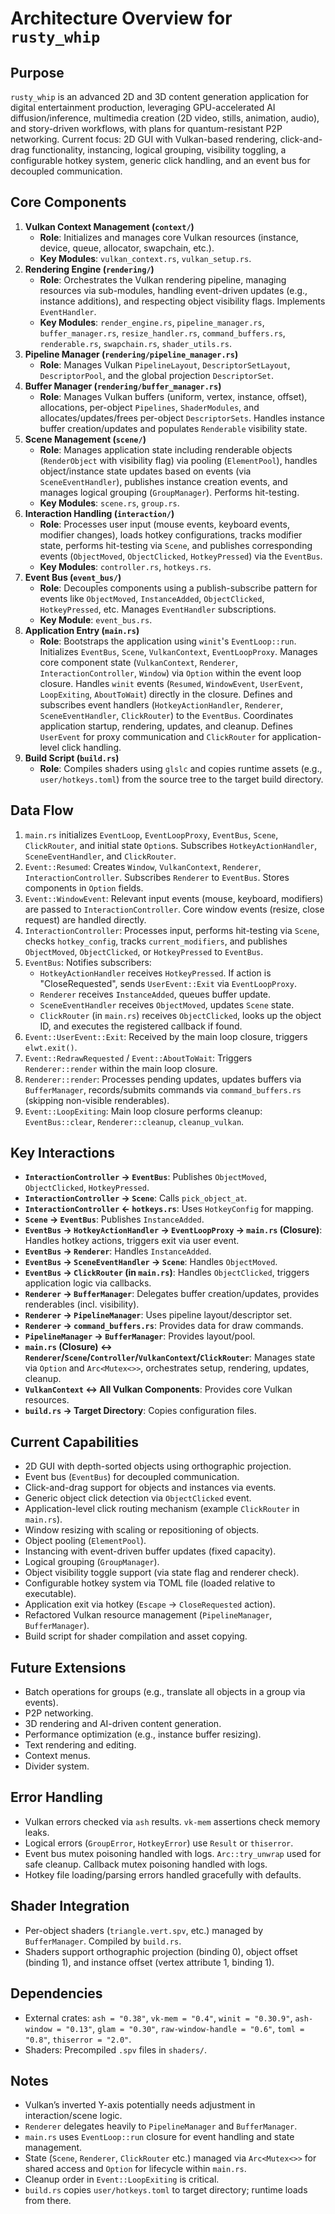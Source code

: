 # Architecture Overview for `rusty_whip`

## Purpose
`rusty_whip` is an advanced 2D and 3D content generation application for digital entertainment production, leveraging GPU-accelerated AI diffusion/inference, multimedia creation (2D video, stills, animation, audio), and story-driven workflows, with plans for quantum-resistant P2P networking. Current focus: 2D GUI with Vulkan-based rendering, click-and-drag functionality, instancing, logical grouping, visibility toggling, a configurable hotkey system, generic click handling, and an event bus for decoupled communication.

## Core Components
1.  **Vulkan Context Management (`context/`)**
    *   **Role**: Initializes and manages core Vulkan resources (instance, device, queue, allocator, swapchain, etc.).
    *   **Key Modules**: `vulkan_context.rs`, `vulkan_setup.rs`.
2.  **Rendering Engine (`rendering/`)**
    *   **Role**: Orchestrates the Vulkan rendering pipeline, managing resources via sub-modules, handling event-driven updates (e.g., instance additions), and respecting object visibility flags. Implements `EventHandler`.
    *   **Key Modules**: `render_engine.rs`, `pipeline_manager.rs`, `buffer_manager.rs`, `resize_handler.rs`, `command_buffers.rs`, `renderable.rs`, `swapchain.rs`, `shader_utils.rs`.
3.  **Pipeline Manager (`rendering/pipeline_manager.rs`)**
    *   **Role**: Manages Vulkan `PipelineLayout`, `DescriptorSetLayout`, `DescriptorPool`, and the global projection `DescriptorSet`.
4.  **Buffer Manager (`rendering/buffer_manager.rs`)**
    *   **Role**: Manages Vulkan buffers (uniform, vertex, instance, offset), allocations, per-object `Pipelines`, `ShaderModules`, and allocates/updates/frees per-object `DescriptorSets`. Handles instance buffer creation/updates and populates `Renderable` visibility state.
5.  **Scene Management (`scene/`)**
    *   **Role**: Manages application state including renderable objects (`RenderObject` with visibility flag) via pooling (`ElementPool`), handles object/instance state updates based on events (via `SceneEventHandler`), publishes instance creation events, and manages logical grouping (`GroupManager`). Performs hit-testing.
    *   **Key Modules**: `scene.rs`, `group.rs`.
6.  **Interaction Handling (`interaction/`)**
    *   **Role**: Processes user input (mouse events, keyboard events, modifier changes), loads hotkey configurations, tracks modifier state, performs hit-testing via `Scene`, and publishes corresponding events (`ObjectMoved`, `ObjectClicked`, `HotkeyPressed`) via the `EventBus`.
    *   **Key Modules**: `controller.rs`, `hotkeys.rs`.
7.  **Event Bus (`event_bus/`)**
    *   **Role**: Decouples components using a publish-subscribe pattern for events like `ObjectMoved`, `InstanceAdded`, `ObjectClicked`, `HotkeyPressed`, etc. Manages `EventHandler` subscriptions.
    *   **Key Module**: `event_bus.rs`.
8.  **Application Entry (`main.rs`)**
    *   **Role**: Bootstraps the application using `winit`'s `EventLoop::run`. Initializes `EventBus`, `Scene`, `VulkanContext`, `EventLoopProxy`. Manages core component state (`VulkanContext`, `Renderer`, `InteractionController`, `Window`) via `Option` within the event loop closure. Handles `winit` events (`Resumed`, `WindowEvent`, `UserEvent`, `LoopExiting`, `AboutToWait`) directly in the closure. Defines and subscribes event handlers (`HotkeyActionHandler`, `Renderer`, `SceneEventHandler`, `ClickRouter`) to the `EventBus`. Coordinates application startup, rendering, updates, and cleanup. Defines `UserEvent` for proxy communication and `ClickRouter` for application-level click handling.
9.  **Build Script (`build.rs`)**
    *   **Role**: Compiles shaders using `glslc` and copies runtime assets (e.g., `user/hotkeys.toml`) from the source tree to the target build directory.

## Data Flow
1.  `main.rs` initializes `EventLoop`, `EventLoopProxy`, `EventBus`, `Scene`, `ClickRouter`, and initial state `Option`s. Subscribes `HotkeyActionHandler`, `SceneEventHandler`, and `ClickRouter`.
2.  `Event::Resumed`: Creates `Window`, `VulkanContext`, `Renderer`, `InteractionController`. Subscribes `Renderer` to `EventBus`. Stores components in `Option` fields.
3.  `Event::WindowEvent`: Relevant input events (mouse, keyboard, modifiers) are passed to `InteractionController`. Core window events (resize, close request) are handled directly.
4.  `InteractionController`: Processes input, performs hit-testing via `Scene`, checks `hotkey_config`, tracks `current_modifiers`, and publishes `ObjectMoved`, `ObjectClicked`, or `HotkeyPressed` to `EventBus`.
5.  `EventBus`: Notifies subscribers:
    *   `HotkeyActionHandler` receives `HotkeyPressed`. If action is "CloseRequested", sends `UserEvent::Exit` via `EventLoopProxy`.
    *   `Renderer` receives `InstanceAdded`, queues buffer update.
    *   `SceneEventHandler` receives `ObjectMoved`, updates `Scene` state.
    *   `ClickRouter` (in `main.rs`) receives `ObjectClicked`, looks up the object ID, and executes the registered callback if found.
6.  `Event::UserEvent::Exit`: Received by the main loop closure, triggers `elwt.exit()`.
7.  `Event::RedrawRequested` / `Event::AboutToWait`: Triggers `Renderer::render` within the main loop closure.
8.  `Renderer::render`: Processes pending updates, updates buffers via `BufferManager`, records/submits commands via `command_buffers.rs` (skipping non-visible renderables).
9.  `Event::LoopExiting`: Main loop closure performs cleanup: `EventBus::clear`, `Renderer::cleanup`, `cleanup_vulkan`.

## Key Interactions
- **`InteractionController` -> `EventBus`**: Publishes `ObjectMoved`, `ObjectClicked`, `HotkeyPressed`.
- **`InteractionController` -> `Scene`**: Calls `pick_object_at`.
- **`InteractionController` <- `hotkeys.rs`**: Uses `HotkeyConfig` for mapping.
- **`Scene` -> `EventBus`**: Publishes `InstanceAdded`.
- **`EventBus` -> `HotkeyActionHandler` -> `EventLoopProxy` -> `main.rs` (Closure)**: Handles hotkey actions, triggers exit via user event.
- **`EventBus` -> `Renderer`**: Handles `InstanceAdded`.
- **`EventBus` -> `SceneEventHandler` -> `Scene`**: Handles `ObjectMoved`.
- **`EventBus` -> `ClickRouter` (in `main.rs`)**: Handles `ObjectClicked`, triggers application logic via callbacks.
- **`Renderer` -> `BufferManager`**: Delegates buffer creation/updates, provides renderables (incl. visibility).
- **`Renderer` -> `PipelineManager`**: Uses pipeline layout/descriptor set.
- **`Renderer` -> `command_buffers.rs`**: Provides data for draw commands.
- **`PipelineManager` -> `BufferManager`**: Provides layout/pool.
- **`main.rs` (Closure) <-> `Renderer`/`Scene`/`Controller`/`VulkanContext`/`ClickRouter`**: Manages state via `Option` and `Arc<Mutex<>>`, orchestrates setup, rendering, updates, cleanup.
- **`VulkanContext` <-> All Vulkan Components**: Provides core Vulkan resources.
- **`build.rs` -> Target Directory**: Copies configuration files.

## Current Capabilities
- 2D GUI with depth-sorted objects using orthographic projection.
- Event bus (`EventBus`) for decoupled communication.
- Click-and-drag support for objects and instances via events.
- Generic object click detection via `ObjectClicked` event.
- Application-level click routing mechanism (example `ClickRouter` in `main.rs`).
- Window resizing with scaling or repositioning of objects.
- Object pooling (`ElementPool`).
- Instancing with event-driven buffer updates (fixed capacity).
- Logical grouping (`GroupManager`).
- Object visibility toggle support (via state flag and renderer check).
- Configurable hotkey system via TOML file (loaded relative to executable).
- Application exit via hotkey (`Escape` -> `CloseRequested` action).
- Refactored Vulkan resource management (`PipelineManager`, `BufferManager`).
- Build script for shader compilation and asset copying.

## Future Extensions
- Batch operations for groups (e.g., translate all objects in a group via events).
- P2P networking.
- 3D rendering and AI-driven content generation.
- Performance optimization (e.g., instance buffer resizing).
- Text rendering and editing.
- Context menus.
- Divider system.

## Error Handling
- Vulkan errors checked via `ash` results. `vk-mem` assertions check memory leaks.
- Logical errors (`GroupError`, `HotkeyError`) use `Result` or `thiserror`.
- Event bus mutex poisoning handled with logs. `Arc::try_unwrap` used for safe cleanup. Callback mutex poisoning handled with logs.
- Hotkey file loading/parsing errors handled gracefully with defaults.

## Shader Integration
- Per-object shaders (`triangle.vert.spv`, etc.) managed by `BufferManager`. Compiled by `build.rs`.
- Shaders support orthographic projection (binding 0), object offset (binding 1), and instance offset (vertex attribute 1, binding 1).

## Dependencies
- External crates: `ash = "0.38"`, `vk-mem = "0.4"`, `winit = "0.30.9"`, `ash-window = "0.13"`, `glam = "0.30"`, `raw-window-handle = "0.6"`, `toml = "0.8"`, `thiserror = "2.0"`.
- Shaders: Precompiled `.spv` files in `shaders/`.

## Notes
- Vulkan’s inverted Y-axis potentially needs adjustment in interaction/scene logic.
- `Renderer` delegates heavily to `PipelineManager` and `BufferManager`.
- `main.rs` uses `EventLoop::run` closure for event handling and state management.
- State (`Scene`, `Renderer`, `ClickRouter` etc.) managed via `Arc<Mutex<>>` for shared access and `Option` for lifecycle within `main.rs`.
- Cleanup order in `Event::LoopExiting` is critical.
- `build.rs` copies `user/hotkeys.toml` to target directory; runtime loads from there.